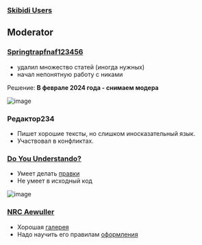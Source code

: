 ### [Skibidi Users](https://docs.google.com/spreadsheets/d/1Yc7HcHbjzibJZscQjb7g4Iojh4Wu99Y3xYfv7fZOJRE)

## Moderator
### [Springtrapfnaf123456](https://skibidi-tualet.fandom.com/ru/wiki/Участник:Springtrapfnaf123456)
- удалил множество статей (иногда нужных)
- начал непонятную работу с никами

Решение: **В феврале 2024 года - снимаем модера**

![image](https://github.com/skibiditualet/wiki/assets/87380272/c6d81bd1-9fe2-46b9-a979-35faaf0b748e)

### Редактор234
- Пишет хорошие тексты, но слишком иносказательный язык.
- Участвовал в конфликтах.

### [Do You Understando?](https://skibidi-tualet.fandom.com/ru/wiki/%D0%A1%D0%BB%D1%83%D0%B6%D0%B5%D0%B1%D0%BD%D0%B0%D1%8F:%D0%92%D0%BA%D0%BB%D0%B0%D0%B4/Do_You_Understando%3F)
- Умеет делать [правки](https://skibidi-tualet.fandom.com/ru/wiki/%D0%9A%D1%80%D0%B0%D1%81%D0%BD%D1%8B%D0%B9_%D0%A1%D0%BF%D0%B8%D0%BA%D0%B5%D1%80%D0%9C%D0%B5%D0%BD?diff=prev&oldid=16561)
- Не умеет в исходный код

![image](https://github.com/skibiditualet/wiki/assets/87380272/75138797-da09-4b90-b32b-6702cda8fcf9)


### [NRC Aewuller](https://skibidi-tualet.fandom.com/ru/wiki/Участник:NRC_Aewuller)
- Хорошая [галерея](https://skibidi-tualet.fandom.com/ru/wiki/%D0%A1%D0%B5%D0%B7%D0%BE%D0%BD_20?diff=prev&oldid=20331)
- Надо научить его правилам [оформления](https://skibidi-tualet.fandom.com/ru/wiki/%D0%A1%D0%B5%D0%B7%D0%BE%D0%BD_21?diff=prev&oldid=19207)
